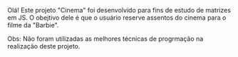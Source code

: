 Olá! Este projeto "Cinema" foi desenvolvido para fins de estudo de matrizes em JS. O obejtivo dele é que o usuário reserve assentos do cinema para o filme da "Barbie".

Obs: Não foram utilizadas as melhores técnicas de progrmação na realização deste projeto.
